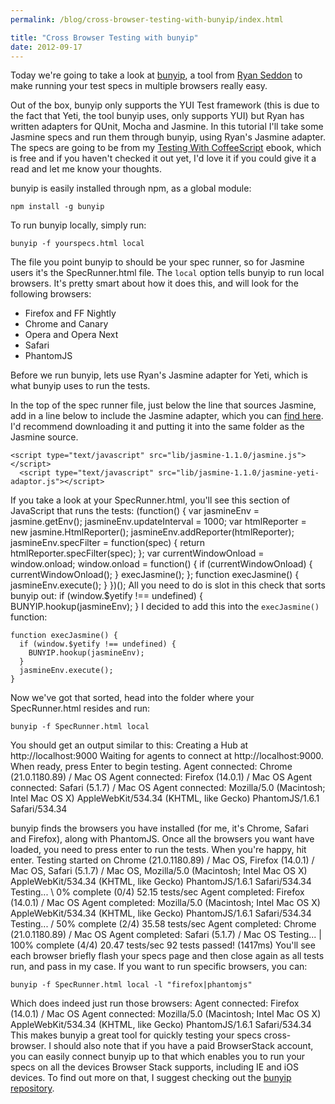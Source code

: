 ```yaml
---
permalink: /blog/cross-browser-testing-with-bunyip/index.html

title: "Cross Browser Testing with bunyip"
date: 2012-09-17
---
```


Today we're going to take a look at [bunyip](https://github.com/ryanseddon/bunyip), a tool from [Ryan Seddon](http://twitter.com/ryanseddon) to make running your test specs in multiple browsers really easy.

Out of the box, bunyip only supports the YUI Test framework (this is due to the fact that Yeti, the tool bunyip uses, only supports YUI) but Ryan has written adapters for QUnit, Mocha and Jasmine. In this tutorial I'll take some Jasmine specs and run them through bunyip, using Ryan's Jasmine adapter. The specs are going to be from my [Testing With CoffeeScript](https://efendibooks.com/minibooks/testing-with-coffeescript) ebook, which is free and if you haven't checked it out yet, I'd love it if you could give it a read and let me know your thoughts.

bunyip is easily installed through npm, as a global module:

    npm install -g bunyip

To run bunyip locally, simply run:

    bunyip -f yourspecs.html local

The file you point bunyip to should be your spec runner, so for Jasmine users it's the SpecRunner.html file. The `local` option tells bunyip to run local browsers. It's pretty smart about how it does this, and will look for the following browsers:

* Firefox and FF Nightly
* Chrome and Canary
* Opera and Opera Next
* Safari
* PhantomJS

Before we run bunyip, lets use Ryan's Jasmine adapter for Yeti, which is what bunyip uses to run the tests.

In the top of the spec runner file, just below the line that sources Jasmine, add in a line below to include the Jasmine adapter, which you can [find here](https://github.com/ryanseddon/yeti-adaptors/blob/master/jasmine/jasmine-yeti-adaptor.js). I'd recommend downloading it and putting it into the same folder as the Jasmine source.

    <script type="text/javascript" src="lib/jasmine-1.1.0/jasmine.js"></script>
      <script type="text/javascript" src="lib/jasmine-1.1.0/jasmine-yeti-adaptor.js"></script>

If you take a look at your SpecRunner.html, you'll see this section of JavaScript that runs the tests:
(function() {
var jasmineEnv = jasmine.getEnv();
jasmineEnv.updateInterval = 1000;
var htmlReporter = new jasmine.HtmlReporter();
jasmineEnv.addReporter(htmlReporter);
jasmineEnv.specFilter = function(spec) {
return htmlReporter.specFilter(spec);
};
var currentWindowOnload = window.onload;
window.onload = function() {
if (currentWindowOnload) {
currentWindowOnload();
}
execJasmine();
};
function execJasmine() {
jasmineEnv.execute();
}
})();
All you need to do is slot in this check that sorts bunyip out:
if (window.$yetify !== undefined) {
BUNYIP.hookup(jasmineEnv);
}
I decided to add this into the `execJasmine()` function:

    function execJasmine() {
      if (window.$yetify !== undefined) {
        BUNYIP.hookup(jasmineEnv);
      }
      jasmineEnv.execute();
    }


Now we've got that sorted, head into the folder where your SpecRunner.html resides and run:

    bunyip -f SpecRunner.html local

You should get an output similar to this:
Creating a Hub at http://localhost:9000
Waiting for agents to connect at http://localhost:9000.
When ready, press Enter to begin testing.
Agent connected: Chrome (21.0.1180.89) / Mac OS
Agent connected: Firefox (14.0.1) / Mac OS
Agent connected: Safari (5.1.7) / Mac OS
Agent connected: Mozilla/5.0 (Macintosh; Intel Mac OS X) AppleWebKit/534.34 (KHTML, like Gecko) PhantomJS/1.6.1 Safari/534.34

bunyip finds the browsers you have installed (for me, it's Chrome, Safari and Firefox), along with PhantomJS. Once all the browsers you want have loaded, you need to press enter to run the tests. When you're happy, hit enter.
Testing started on Chrome (21.0.1180.89) / Mac OS, Firefox (14.0.1) / Mac OS, Safari (5.1.7) / Mac OS, Mozilla/5.0 (Macintosh; Intel Mac OS X) AppleWebKit/534.34 (KHTML, like Gecko) PhantomJS/1.6.1 Safari/534.34
Testing... \ 0% complete (0/4) 52.15 tests/sec
 Agent completed: Firefox (14.0.1) / Mac OS
Agent completed: Mozilla/5.0 (Macintosh; Intel Mac OS X) AppleWebKit/534.34 (KHTML, like Gecko) PhantomJS/1.6.1 Safari/534.34
Testing... / 50% complete (2/4) 35.58 tests/sec
Agent completed: Chrome (21.0.1180.89) / Mac OS
Agent completed: Safari (5.1.7) / Mac OS
Testing... | 100% complete (4/4) 20.47 tests/sec 92 tests passed! (1417ms)
You'll see each browser briefly flash your specs page and then close again as all tests run, and pass in my case. If you want to run specific browsers, you can:

    bunyip -f SpecRunner.html local -l "firefox|phantomjs"

Which does indeed just run those browsers:
Agent connected: Firefox (14.0.1) / Mac OS
Agent connected: Mozilla/5.0 (Macintosh; Intel Mac OS X) AppleWebKit/534.34 (KHTML, like Gecko) PhantomJS/1.6.1 Safari/534.34
This makes bunyip a great tool for quickly testing your specs cross-browser. I should also note that if you have a paid BrowserStack account, you can easily connect bunyip up to that which enables you to run your specs on all the devices Browser Stack supports, including IE and iOS devices. To find out more on that, I suggest checking out the [bunyip repository](https://github.com/ryanseddon/bunyip).
